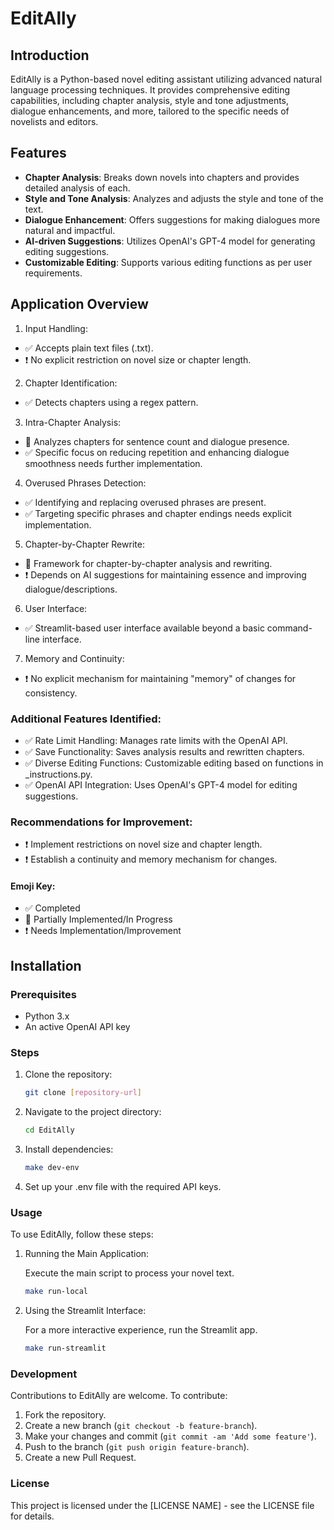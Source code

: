 # EditAlly

## Introduction

EditAlly is a Python-based novel editing assistant utilizing advanced natural language processing techniques. It provides comprehensive editing capabilities, including chapter analysis, style and tone adjustments, dialogue enhancements, and more, tailored to the specific needs of novelists and editors.

## Features

- **Chapter Analysis**: Breaks down novels into chapters and provides detailed analysis of each.
- **Style and Tone Analysis**: Analyzes and adjusts the style and tone of the text.
- **Dialogue Enhancement**: Offers suggestions for making dialogues more natural and impactful.
- **AI-driven Suggestions**: Utilizes OpenAI's GPT-4 model for generating editing suggestions.
- **Customizable Editing**: Supports various editing functions as per user requirements.

## Application Overview

1. Input Handling:

- ✅ Accepts plain text files (.txt).
- ❗ No explicit restriction on novel size or chapter length.

2. Chapter Identification:

- ✅ Detects chapters using a regex pattern.

3. Intra-Chapter Analysis:

- 🔄 Analyzes chapters for sentence count and dialogue presence.
- ✅ Specific focus on reducing repetition and enhancing dialogue smoothness needs further implementation.

4. Overused Phrases Detection:

- ✅ Identifying and replacing overused phrases are present.
- ✅ Targeting specific phrases and chapter endings needs explicit implementation.

5. Chapter-by-Chapter Rewrite:

- 🔄 Framework for chapter-by-chapter analysis and rewriting.
- ❗ Depends on AI suggestions for maintaining essence and improving dialogue/descriptions.

6. User Interface:

- ✅ Streamlit-based user interface available beyond a basic command-line interface.

7. Memory and Continuity:

- ❗ No explicit mechanism for maintaining "memory" of changes for consistency.

### Additional Features Identified:

- ✅ Rate Limit Handling: Manages rate limits with the OpenAI API.
- ✅ Save Functionality: Saves analysis results and rewritten chapters.
- ✅ Diverse Editing Functions: Customizable editing based on functions in \_instructions.py.
- ✅ OpenAI API Integration: Uses OpenAI's GPT-4 model for editing suggestions.

### Recommendations for Improvement:

- ❗ Implement restrictions on novel size and chapter length.
- ❗ Establish a continuity and memory mechanism for changes.

#### Emoji Key:

- ✅ Completed
- 🔄 Partially Implemented/In Progress
- ❗ Needs Implementation/Improvement

## Installation

### Prerequisites

- Python 3.x
- An active OpenAI API key

### Steps

1. Clone the repository:

   ```bash
   git clone [repository-url]
   ```

2. Navigate to the project directory:

   ```bash
   cd EditAlly
   ```

3. Install dependencies:

   ```bash
   make dev-env
   ```

4. Set up your .env file with the required API keys.

### Usage

To use EditAlly, follow these steps:

1. Running the Main Application:

   Execute the main script to process your novel text.

   ```bash
   make run-local
   ```

2. Using the Streamlit Interface:

   For a more interactive experience, run the Streamlit app.

   ```bash
   make run-streamlit
   ```

### Development

Contributions to EditAlly are welcome. To contribute:

1. Fork the repository.
2. Create a new branch (`git checkout -b feature-branch`).
3. Make your changes and commit (`git commit -am 'Add some feature'`).
4. Push to the branch (`git push origin feature-branch`).
5. Create a new Pull Request.

### License

This project is licensed under the [LICENSE NAME] - see the LICENSE file for details.

